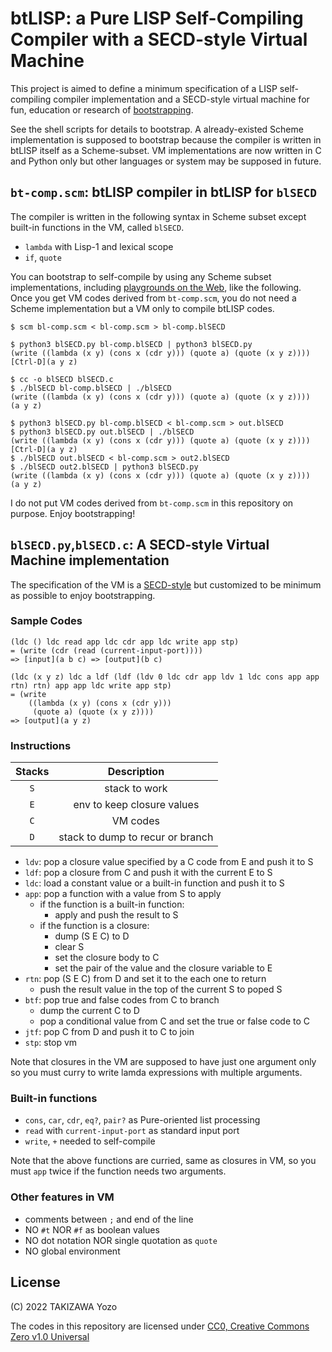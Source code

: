 # btLISP: a Pure LISP Self-Compiling Compiler with a SECD-style Virtual Machine

This project is aimed to define a minimum specification of a LISP self-compiling compiler implementation and a SECD-style virtual machine for fun, education or research of [bootstrapping](https://en.wikipedia.org/wiki/Bootstrapping_(compilers)).

See the shell scripts for details to bootstrap. A already-existed Scheme implementation is supposed to bootstrap because the compiler is written in btLISP itself as a Scheme-subset. VM implementations are now written in C and Python only but other languages or system may be supposed in future.
 
## `bt-comp.scm`: btLISP compiler in btLISP for `blSECD`

The compiler is written in the following syntax in Scheme subset except built-in functions in the VM, called `blSECD`.

* `lambda` with Lisp-1 and lexical scope
* `if`, `quote`

You can bootstrap to self-compile by using any Scheme subset implementations, including [playgrounds on the Web](https://www.tutorialspoint.com/execute_scheme_online.php), like the following. Once you get VM codes derived from `bt-comp.scm`, you do not need a Scheme implementation but a VM only to compile btLISP codes.

```
$ scm bl-comp.scm < bl-comp.scm > bl-comp.blSECD

$ python3 blSECD.py bl-comp.blSECD | python3 blSECD.py
(write ((lambda (x y) (cons x (cdr y))) (quote a) (quote (x y z))))
[Ctrl-D](a y z)

$ cc -o blSECD blSECD.c
$ ./blSECD bl-comp.blSECD | ./blSECD
(write ((lambda (x y) (cons x (cdr y))) (quote a) (quote (x y z))))
(a y z)

$ python3 blSECD.py bl-comp.blSECD < bl-comp.scm > out.blSECD
$ python3 blSECD.py out.blSECD | ./blSECD
(write ((lambda (x y) (cons x (cdr y))) (quote a) (quote (x y z))))
[Ctrl-D](a y z)
$ ./blSECD out.blSECD < bl-comp.scm > out2.blSECD
$ ./blSECD out2.blSECD | python3 blSECD.py
(write ((lambda (x y) (cons x (cdr y))) (quote a) (quote (x y z))))
(a y z)
```

I do not put VM codes derived from `bt-comp.scm` in this repository on purpose. Enjoy bootstrapping!

## `blSECD.py`,`blSECD.c`: A SECD-style Virtual Machine implementation

The specification of the VM is a [SECD-style](https://en.wikipedia.org/wiki/SECD_machine) but customized to be minimum as possible to enjoy bootstrapping.

### Sample Codes

```
(ldc () ldc read app ldc cdr app ldc write app stp)
= (write (cdr (read (current-input-port))))
=> [input](a b c) => [output](b c)

(ldc (x y z) ldc a ldf (ldf (ldv 0 ldc cdr app ldv 1 ldc cons app app rtn) rtn) app app ldc write app stp)
= (write
    ((lambda (x y) (cons x (cdr y)))
     (quote a) (quote (x y z))))
=> [output](a y z)
```

### Instructions

|Stacks|Description|
|:---:|:---:|
|`S`|stack to work|
|`E`|env to keep closure values|
|`C`|VM codes|
|`D`|stack to dump to recur or branch|

* `ldv`: pop a closure value specified by a C code from E and push it to S
* `ldf`: pop a closure from C and push it with the current E to S
* `ldc`: load a constant value or a built-in function and push it to S
* `app`: pop a function with a value from S to apply
	* if the function is a built-in function:
		* apply and push the result to S
	* if the function is a closure:
		* dump (S E C) to D
		* clear S
		* set the closure body to C
		* set the pair of the value and the closure variable to E
* `rtn`: pop (S E C) from D and set it to the each one to return
	* push the result value in the top of the current S to poped S
* `btf`: pop true and false codes from C to branch
	* dump the current C to D
	* pop a conditional value from C and set the true or false code to C
* `jtf`: pop C from D and push it to C to join
* `stp`: stop vm

Note that closures in the VM are supposed to have just one argument only so you must curry to write lamda expressions with multiple arguments.

### Built-in functions

* `cons`, `car`, `cdr`, `eq?`, `pair?` as Pure-oriented list processing
* `read` with `current-input-port` as standard input port
* `write`, `+` needed to self-compile

Note that the above functions are curried, same as closures in VM, so you must `app` twice if the function needs two arguments.

### Other features in VM

* comments between `;` and end of the line
* NO `#t` NOR `#f` as boolean values
* NO dot notation NOR single quotation as `quote`
* NO global environment

## License

(C) 2022 TAKIZAWA Yozo

The codes in this repository are licensed under [CC0, Creative Commons Zero v1.0 Universal](https://creativecommons.org/publicdomain/zero/1.0/)

